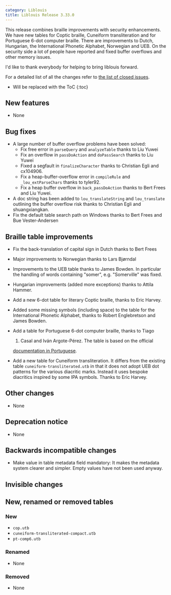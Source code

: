 ```yaml
---
category: Liblouis
title: Liblouis Release 3.33.0
---
```


This release combines braille improvements with security enhancements. We have new tables for Coptic braille, Cuneiform transliteration and for Portuguese 6-dot computer braille. There are improvements to Dutch, Hungarian, the International Phonetic Alphabet, Norwegian and UEB. On the security side a lot of people have reported and fixed buffer overflows and other memory issues.

I\'d like to thank everybody for helping to bring liblouis forward.

For a detailed list of all the changes refer to [the list of closed issues](https://github.com/liblouis/liblouis/milestone/43?closed=1).

* Will be replaced with the ToC
{:toc}


## New features

-   None

## Bug fixes

-   A large number of buffer overflow problems have been solved:
    -   Fix free error in `parseQuery` and `analyzeTable` thanks to Liu Yuwei
    -   Fix an overflow in `passDoAction` and `doPassSearch` thanks to Liu Yuwei
    -   Fixed a segfault in `finalizeCharacter` thanks to Christian Egli and cx104906.
    -   Fix a heap-buffer-overflow error in `compileRule` and `_lou_extParseChars` thanks to tyler92.
    -   Fix a heap buffer overflow in `back_passDoAction` thanks to Bert Frees and Liu Yuwei.
-   A doc string has been added to `lou_translateString` and `lou_translate` outlining the buffer overflow risk thanks to Christian Egli and shuangxiangkan.
-   Fix the default table search path on Windows thanks to Bert Frees and Bue Vester-Andersen

## Braille table improvements

-   Fix the back-translation of capital sign in Dutch thanks to Bert Frees
-   Major improvements to Norwegian thanks to Lars Bjørndal
-   Improvements to the UEB table thanks to James Bowden. In particular the handling of words containing \"somer\", e.g. \"Somerville\" was fixed.
-   Hungarian improvements (added more exceptions) thanks to Attila Hammer.
-   Add a new 6-dot table for literary Coptic braille, thanks to Eric Harvey.
-   Added some missing symbols (including space) to the table for the International Phonetic Alphabet, thanks to Robert Englebretson and James Bowden.
-   Add a table for Portuguese 6-dot computer braille, thanks to Tiago
    1.  Casal and Iván Argote-Pérez. The table is based on the official

    [documentation in Portuguese](https://www.gov.br/mec/pt-br/media/publicacoes/semesp/grafiainfo.pdf).
-   Add a new table for Cuneiform transliteration. It differs from the existing table `cuneiform-transliterated.utb` in that it does not adopt UEB dot patterns for the various diacritic marks. Instead it uses bespoke diacritics inspired by some IPA symbols. Thanks to Eric Harvey.

## Other changes

-   None

## Deprecation notice

-   None

## Backwards incompatible changes

-   Make value in table metadata field mandatory: It makes the metadata system clearer and simpler. Empty values have not been used anyway.

## Invisible changes

## New, renamed or removed tables

### New

-   `cop.utb`
-   `cuneiform-transliterated-compact.utb`
-   `pt-comp6.utb`

### Renamed

-   None

### Removed

-   None
